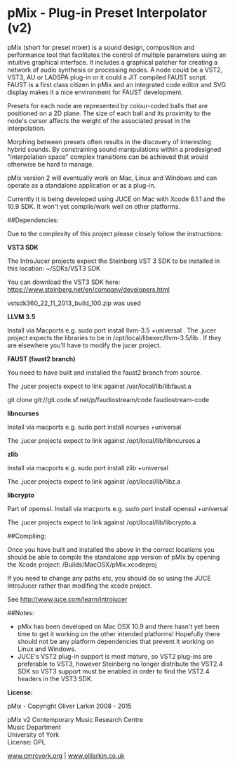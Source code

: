 # pMix - Plug-in Preset Interpolator (v2)

pMix (short for preset mixer) is a sound design, composition and performance tool that facilitates the control of multiple parameters using an intuitive graphical interface. It includes a graphical patcher for creating a network of audio synthesis or processing nodes. A node could be a VST2, VST3, AU or LADSPA plug-in or it could a JIT compiled FAUST script. FAUST is a first class citizen in pMix and an integrated code editor and SVG display makes it a nice environment for FAUST development.

Presets for each node are represented by colour-coded balls that are positioned on a 2D plane. The size of each ball and its proximity to the node's cursor affects the weight of the associated preset in the interpolation. 

Morphing between presets often results in the discovery of interesting hybrid sounds. By constraining sound manipulations within a predesigned "interpolation space" complex transitions can be achieved that would otherwise be hard to manage. 

pMix version 2 will eventually work on Mac, Linux and Windows and can operate as a standalone application or as a plug-in.

Currently it is being developed using JUCE on Mac with Xcode 6.1.1 and the 10.9 SDK. It won't yet compile/work well on other platforms.

##Dependencies:

Due to the complexity of this project please closely follow the instructions:

**VST3 SDK**

The IntroJucer projects expect the Steinberg VST 3 SDK to be installed in this location: ~/SDKs/VST3 SDK 

You can download the VST3 SDK here: https://www.steinberg.net/en/company/developers.html

vstsdk360_22_11_2013_build_100.zip was used

**LLVM 3.5**

Install via Macports e.g. sudo port install llvm-3.5 +universal . The .jucer project expects the libraries to be in /opt/local/libexec/llvm-3.5/lib . If they are elsewhere you'll have to modify the jucer project.

**FAUST (faust2 branch)**

You need to have built and installed the faust2 branch from source. 

The .jucer projects expect to link against /usr/local/lib/libfaust.a

git clone git://git.code.sf.net/p/faudiostream/code faudiostream-code

**libncurses**

Install via macports e.g. sudo port install ncurses +universal

The .jucer projects expect to link against /opt/local/lib/libncurses.a

**zlib**

Install via macports  e.g. sudo port install zlib +universal

The .jucer projects expect to link against /opt/local/lib/libz.a

**libcrypto**

Part of openssl. Install via macports e.g.  sudo port install openssl +universal

The .jucer projects expect to link against /opt/local/lib/libcrypto.a

##Compiling:

Once you have built and installed the above in the correct locations you should be able to compile the standalone app version of pMix by opening the Xcode project: /Builds/MacOSX/pMix.xcodeproj

If you need to change any paths etc, you should do so using the JUCE IntroJucer rather than modifing the xcode project.

See http://www.juce.com/learn/introjucer

##Notes:

* pMix has been developed on Mac OSX 10.9 and there hasn't yet been time to get it working on the other intended platforms! Hopefully there should not be any platform dependencies that prevent it working on Linux and Windows.
* JUCE's VST2 plug-in support is most mature, so VST2 plug-ins are preferable to VST3, however Steinberg no longer distribute the VST2.4 SDK so VST3 support must be enabled in order to find the VST2.4 headers in the VST3 SDK.

**License:**

  pMix - Copyright Oliver Larkin 2008 - 2015
  
  pMix v2
  Contemporary Music Research Centre  
  Music Department  
  University of York  
  License: GPL
  
  www.cmrcyork.org | www.olilarkin.co.uk